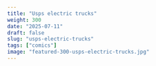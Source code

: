 ```yaml
---
title: "Usps electric trucks"
weight: 300
date: "2025-07-11"
draft: false
slug: "usps-electric-trucks"
tags: ["comics"]
image: "featured-300-usps-electric-trucks.jpg"
---
```

